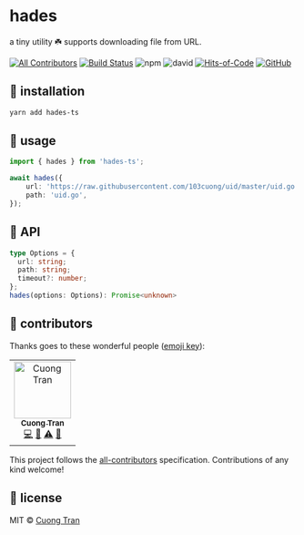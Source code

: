 # hades

a tiny utility ☘️ supports downloading file from URL.

[![All Contributors](https://img.shields.io/badge/all_contributors-1-orange.svg)](#contributors)
[![Build Status](https://travis-ci.com/103cuong/hades.svg?branch=master)](https://travis-ci.com/103cuong/hades)
![npm](https://img.shields.io/npm/v/hades-ts.svg)
![david](https://img.shields.io/david/103cuong/hades.svg)
[![Hits-of-Code](https://hitsofcode.com/github/103cuong/hades)](https://hitsofcode.com/view/github/103cuong/hades)
[![GitHub](https://img.shields.io/github/license/103cuong/hades.svg)](https://github.com/103cuong/hades/blob/master/LICENSE)

## 🧰 installation

```sh
yarn add hades-ts
```

## 🌳 usage

```ts
import { hades } from 'hades-ts';

await hades({
    url: 'https://raw.githubusercontent.com/103cuong/uid/master/uid.go',
    path: 'uid.go',
});
```

## 🚀 API

```ts
type Options = {
  url: string;
  path: string;
  timeout?: number;
};
hades(options: Options): Promise<unknown>
```

## 🤝 contributors

Thanks goes to these wonderful people ([emoji key](https://allcontributors.org/docs/en/emoji-key)):

<!-- ALL-CONTRIBUTORS-LIST:START - Do not remove or modify this section -->
<!-- prettier-ignore -->
<table><tr><td align="center"><a href="http://github.com/103cuong"><img src="https://avatars0.githubusercontent.com/u/34389409?v=4" width="100px;" alt="Cuong Tran"/><br /><sub><b>Cuong Tran</b></sub></a><br /><a href="https://github.com/103cuong/hades/commits?author=103cuong" title="Code">💻</a> <a href="https://github.com/103cuong/hades/commits?author=103cuong" title="Documentation">📖</a> <a href="https://github.com/103cuong/hades/commits?author=103cuong" title="Tests">⚠️</a> <a href="#review-103cuong" title="Reviewed Pull Requests">👀</a></td></tr></table>

<!-- ALL-CONTRIBUTORS-LIST:END -->

This project follows the [all-contributors](https://github.com/all-contributors/all-contributors) specification. Contributions of any kind welcome!

## 📜 license

MIT © [Cuong Tran](https://github.com/103cuong)
